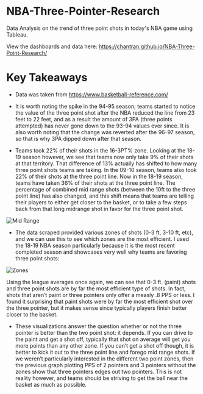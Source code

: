 # NBA-Three-Pointer-Research
Data Analysis on the trend of three point shots in today's NBA game using Tableau.

View the dashboards and data here: https://chantran.github.io/NBA-Three-Point-Research/

# Key Takeaways

* Data was taken from https://www.basketball-reference.com/

* It is worth noting the spike in the 94-95 season; teams started to notice the value of the three point shot after the NBA reduced the line from 23 feet to 22 feet, and as a result the amount of 3PA (three points attempted) has never gone down to the 93-94 values ever since. It is also worth noting that the change was reverted after the 96-97 season, so that is why 3PA dipped down after that season.

* Teams took 22% of their shots in the 16-3PT% zone. Looking at the 18-19 season however, we see that teams now only take 9% of their shots at that territory. That difference of 13% actually has shifted to how many three point shots teams are taking. In the 09-10 season, teams also took 22% of their shots at the three point line. Now in the 18-19 season, teams have taken 36% of their shots at the three point line. The percentage of combined mid range shots (between the 10ft to the three point line) has also changed, and this shift means that teams are telling their players to either get closer to the basket, or to take a few steps back from that long midrange shot in favor for the three point shot.

![Mid Range](https://i.imgur.com/ppL9SpW.png)

* The data scraped provided various zones of shots (0-3 ft, 3-10 ft, etc), and we can use this to see which zones are the most efficient. I used the 18-19 NBA season particularly because it is the most recent completed season and showcases very well why teams are favoring three point shots:

![Zones](https://i.imgur.com/5tf1L2a.png)

Using the league averages once again, we can see that 0-3 ft. (paint) shots and three point shots are by far the most efficient type of shots. In fact, shots that aren’t paint or three pointers only offer a measly .8 PPS or less. I found it surprising that paint shots were by far the most efficient shot over the three pointer, but it makes sense since typically players finish better closer to the basket. 
 
* These visualizations answer the question whether or not the three pointer is better than the two point shot: it depends. If you can drive to the paint and get a shot off, typically that shot on average will get you more points than any other zone. If you can’t get a shot off though, it is better to kick it out to the three point line and forego mid range shots. If we weren’t particularly interested in the different two point zones, then the previous graph plotting PPS of 2 pointers and 3 pointers without the zones show that three pointers edges out two pointers. This is not reality however, and teams should be striving to get the ball near the basket as much as possible. 
